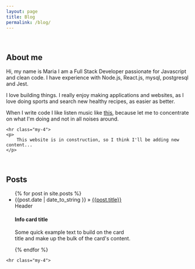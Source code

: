 ```yaml
---
layout: page
title: Blog
permalink: /blog/
---
```


<div class="clearfix"></div>
<div class="row">
    <br/>
    <div class="jumbotron">
    <h2 class="display-3">About me</h2>
    <p class="lead">
        Hi, my name is Maria I am a Full Stack Developer passionate 
        for Javascript and clean code. I have experience with Node.js, 
        React.js, mysql, postgresql and Jest.
    </p>
    <p class="lead">
    I love building things. I really enjoy making applications and 
    websites, as I love doing sports and search new healthy recipes, 
    as easier as better.
    </p>
    <p class="lead">
    When I write code I like listen music like 
    <a href="https://www.youtube.com/watch?v=uqLEI_ht_fY" target="_blank">this</a>,
    because let me to concentrate on what I'm doing and not in all 
    noises around.
    </p>

    <hr class="my-4">
    <p>
        This website is in construction, so I think I'll be adding new content...
    </p> 
</div>

<div class="clearfix"></div>
<div class="row">
    <br/>
    <div class="jumbotron">
    <h2 class="display-3">Posts</h2>
    <p class="lead">
        <ul class="col-md-10">
            {% for post in site.posts %}
                <li>
                    <span>{{post.date | date_to_string }}
                    </span> &raquo;
                    <a href="{{post.url}}">{{post.title}}</a>
                    <div class="card border-info mb-3" style="max-width: 20rem;">
  <div class="card-header">Header</div>
  <div class="card-body">
    <h4 class="card-title">Info card title</h4>
    <p class="card-text">Some quick example text to build on the card title and make up the bulk of the card's content.</p>
  </div>
</div>
                </li>
            {% endfor %}
        </ul>
    </p>
    
    

    <hr class="my-4">
    
</div>


